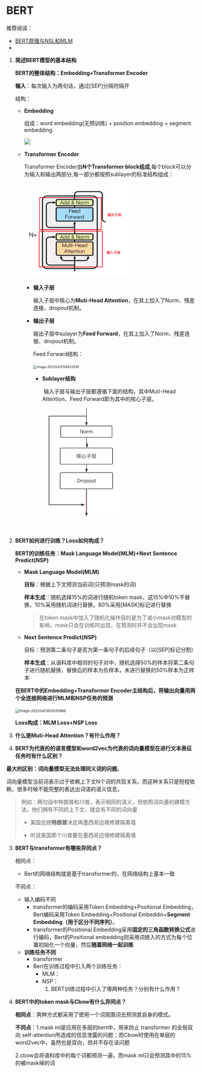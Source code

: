 # BERT

推荐阅读：

- [BERT原理与NSL和MLM](https://anchorety.github.io/Algorithm_interview/dl/bert.html)
- 

1. **简述BERT模型的基本结构**

   **BERT的整体结构：Embedding+Transformer Encoder**

   **输入**：每次输入为两句话，通过[SEP]分隔符隔开

   结构：

   - **Embedding**

     组成：word embedding(无预训练) + position embedding + segment embedding

     ![](https://github.com/AnchoretY/images/blob/master/blog/BERT_input_representation.png?raw=true)

   - **Transformer Encoder**

     Transformer Encoder由**N个Transformer block组成**,每个block可以分为输入和输出两部分,每一部分都按照sublayer的标准结构组成：

     <img src="https://raw.githubusercontent.com/AnchoretY/images/master/blog/image.ms6w1661ntl.png" alt="image" style="zoom:50%;" />

     - **输入子层**

       输入子层中核心为**Muti-Head Attention**，在其上加入了Norm、残差连接、dropout机制。

     - **输出子层**

       输出子层中sulayer为**Feed Forward**，在其上加入了Norm、残差连接、dropout机制。

       Feed Forward结构：

       <img src="/Users/yhk-home/Library/Application Support/typora-user-images/image-20220413154623295.png" alt="image-20220413154623295" style="zoom:60%;" />

       - **Sublayer结构**

         ​	输入子层与输出子层都遵循下面的结构，其中Muti-Head Attention、Feed Forward即为其中的核心子层。

         <img src="https://raw.githubusercontent.com/AnchoretY/images/master/blog/image.ad3lkvbrzj.png" alt="image" style="zoom:67%;" />

         ​	

2. **BERT如何进行训练？Loss如何构成？**

   **BERT的训练任务：Mask Language Model(MLM)+Next Sentence Predict(NSP)**

   - **Mask Language Model(MLM)**

     **目标**：根据上下文预测当前词(只预测mask的词)

     **样本生成**：随机选择15%的词进行随机token mask，这15%中10%不替换，10%采用随机词进行替换，80%采用[MASK]标记进行替换

     > 在token mask中加入了随机化操作目的是为了减小mask对模型的影响，mask只会在训练时出现，在预测时并不会出现mask

   - **Next Sentence Predict(NSP)**

     目标：预测第二条句子是否为第一条句子的后续句子（以[SEP]标记分割）

     **样本生成**：从语料库中相邻的句子对中，随机选择50%的样本将第二条句子进行随机替换，替换后的样本为负样本，未进行替换的50%样本为正样本

   **在BERT中的Embedding+Transformer Encoder主结构后，将输出向量用两个全连接网络进行MLM和NSP任务的预测**

   <img src="/Users/yhk-home/Library/Application Support/typora-user-images/image-20220413153015966.png" alt="image-20220413153015966" style="zoom:67%;" />

   **Loss构成：MLM Loss+NSP Loss**

3. **什么是Muti-Head Attention？有什么作用？**

   

4. **BERT为代表的的语言模型和word2vec为代表的词向量模型在进行文本表征任务时有什么区别？**

**最大的区别：词向量模型无法处理同义词的问题**。

词向量模型当前词表示过于依赖上下文N个词的共现关系，而这种关系只是短程依赖，很多时候不能完整的表达出词语的语义信息。

> 例如：两句话中特朗普和川普，表示相同的语义，但依照词向量的建模方法，他们拥有不同的上下文，就会有不同的词向量
>
> - 美国总统**特朗普**决定再墨西哥边境修建隔离墙
>
> - 听说美国那个川普要在墨西哥边境修建隔离墙

3. **BERT与transformer有哪些异同点？**

   相同点：

   - Bert的网络结构就是基于transformer的，在网络结构上基本一致

   不同点：

   - 输入编码不同
     - transformer的编码采用Token Embedding+Positional Embedding，Bert编码采用Token Embedding+Positional Embeddin+**Segment Embedding（用于区分不同序列）**。
     - transformer的Positional Embedding采用**固定的三角函数转换公式**进行编码，Bert的Positional embedding则采用词嵌入的方式为每个位置初始化一个向量，然后**随着网络一起训练**
   - **训练任务不同**
     - transformer
     - Bert在训练过程中引入两个训练任务：
       - MLM：
       - NSP：
         1. BERT训练过程中引入了哪两种任务？分别有什么作用？

4. **BERT中的token mask与Cbow有什么异同点？**

   **相同点**：两种方式都采用了使用一个词周围词去预测其自身的模式。

    **不同点**：1.mask ml是应用在多层的bert中，用来防止 transformer 的全局双向 self-attention所造成的信息泄露的问题；而Cbow时使用在单层的word2vec中，虽然也是双向，但并不存在该问题

    2.cbow会将语料库中的每个词都预测一遍，而mask ml只会预测其中的15%的被mask掉的词

